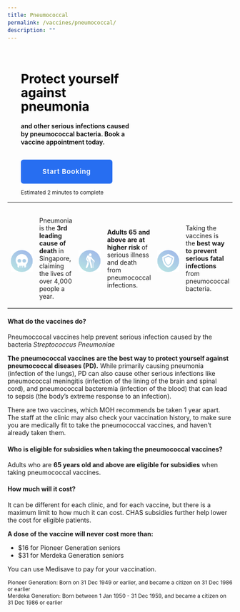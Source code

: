 ```yaml
---
title: Pneumococcal
permalink: /vaccines/pneumococcal/
description: ""
---
```

<div style="background-image: url('/images/hero-desktop.svg')">
<div style="max-width: 50%; margin-bottom:30px; margin-left:30px; margin-top: 70px">
<h1 style="margin-top:0px; color: black;  line-height: 1.1; font-weight: 700"> Protect yourself against pneumonia </h1>
<h4 style="margin-top:0px; color: black;  line-height: 1.3; font-weight: 600"> and other serious infections caused by pneumococcal bacteria. Book a vaccine appointment today.</h4>
</div>

<div style="text-align:left; margin-left:30px"><a href="https://book.health.gov.sg/offerings/1/institutions" target="\_blank" style="margin:0 auto;
    border-radius: 6px!important;
    background-color: #276EF1!important;
    color: white;
    padding: 7px 47px!important;
    font-size: 15px!important;
    letter-spacing: .8px;
    font-weight: 600;
    height: 2.4rem;
    border-color: transparent;box-sizing: content-box;
    -moz-appearance: none;
    -webkit-appearance: none;
    align-items: center;
    border: 1px solid transparent;
    box-shadow: none;
    display: inline-flex;
    line-height: 1.5;
    position: relative;
    vertical-align: top;
    -webkit-touch-callout: none;
    -webkit-user-select: none;
    -moz-user-select: none;
    -ms-user-select: none;
    user-select: none;
    cursor: pointer;
    justify-content: center;
    text-align: center;
    white-space: nowrap;
		text-decoration: none;">Start Booking</a>
	</div>
<div><p style="font-size: 0.75rem; margin-bottom: 0px; margin-left:30px">Estimated 2 minutes to complete</p></div>
</div>

<table>
	<tbody>
		<tr>
			<td style="width: 100px; padding-top:2rem;"><img src="/images/death.svg" alt="image"></td>
			<td style="padding-top: 2rem">
            <p style="margin-top: 0px">Pneumonia is the <strong>3rd leading cause of death</strong> in Singapore, claiming the lives of over 4,000 people a year.</p>
         </td>
		<td style="width: 100px; padding-top:2rem;"><img src="/images/elderly.svg" alt="image"></td>
			<td style="padding-top: 2rem">
            <p style="margin-top: 0px"><strong>Adults 65 and above are at higher risk</strong> of serious illness and death from pneumococcal infections.</p>
         </td>
			<td style="width: 100px; padding-top:2rem;"><img src="/images/shield.svg" alt="image"></td>
			<td style="padding-top: 2rem">
            <p style="margin-top: 0px">Taking the vaccines is the <strong>best way to prevent serious fatal infections</strong> from pneumococcal bacteria.</p>
         </td>
		</tr>
	</tbody>
	</table>
		
#### What do the vaccines do?
Pneumoccocal vaccines help prevent serious infection caused by the bacteria *Streptococcus Pneumoniae*

**The pneumococcal vaccines are the best way to protect yourself against pneumococcal diseases (PD).** While primarily causing pneumonia (infection of the lungs), PD can also cause other serious infections like pneumococcal meningitis (infection of the lining of the brain and spinal cord), and pneumococcal bacteremia (infection of the blood) that can lead to sepsis (the body’s extreme response to an infection).

There are two vaccines, which MOH recommends be taken 1 year apart. The staff at the clinic may also check your vaccination history, to make sure you are medically fit to take the pneumococcal vaccines, and haven’t already taken them.

#### Who is eligible for subsidies when taking the pneumococcal vaccines?
Adults who are **65 years old and above are eligible for subsidies** when taking pneumococcal vaccines.

#### How much will it cost?
It can be different for each clinic, and for each vaccine, but there is a maximum limit to how much it can cost. CHAS subsidies further help lower the cost for eligible patients.

**A dose of the vaccine will never cost more than:**
*   $16 for Pioneer Generation seniors
*   $31 for Merdeka Generation seniors

You can use Medisave to pay for your vaccination.

<p style="font-size: 0.75rem; margin-bottom: 0px; margin-top:0px"> Pioneer Generation: Born on 31 Dec 1949 or earlier, and became a citizen on 31 Dec 1986 or earlier </p>
<p style="font-size: 0.75rem; margin-top: 0px"> Merdeka Generation: Born between 1 Jan 1950 - 31 Dec 1959, and became a citizen on 31 Dec 1986 or earlier</p>